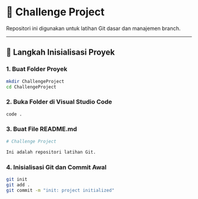 # 🚀 Challenge Project

Repositori ini digunakan untuk latihan Git dasar dan manajemen branch.

---

## 🎯 Langkah Inisialisasi Proyek

### 1. Buat Folder Proyek
```bash
mkdir ChallengeProject
cd ChallengeProject
```

### 2. Buka Folder di Visual Studio Code
```bash
code .
```

### 3. Buat File README.md
```bash
# Challenge Project

Ini adalah repositori latihan Git.
```

### 4. Inisialisasi Git dan Commit Awal
```bash
git init
git add .
git commit -m "init: project initialized"
```